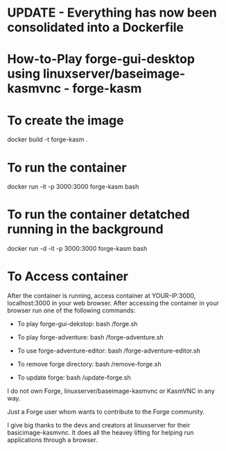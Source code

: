# UPDATE - Everything has now been consolidated into a Dockerfile

# How-to-Play forge-gui-desktop using linuxserver/baseimage-kasmvnc - forge-kasm

# To create the image
docker build -t forge-kasm .

# To run the container
docker run -it -p 3000:3000 forge-kasm bash
# To run the container detatched running in the background
docker run -d -it -p 3000:3000 forge-kasm bash

# To Access container
After the container is running, access container at YOUR-IP:3000, localhost:3000 in your web browser.
After accessing the container in your browser run one of the following commands:

  - To play forge-gui-dekstop: bash /forge.sh
  
  - To play forge-adventure: bash /forge-adventure.sh
  - To use forge-adventure-editor: bash /forge-adventure-editor.sh

  - To remove forge directory: bash /remove-forge.sh

  - To update forge: bash /update-forge.sh


I do not own Forge, linuxserver/baseimage-kasmvnc or KasmVNC in any way.

Just a Forge user whom wants to contribute to the Forge community.

I give big thanks to the devs and creators at linuxserver for their basicimage-kasmvnc. It does all the heavey lifting for helping run applications through a browser.
